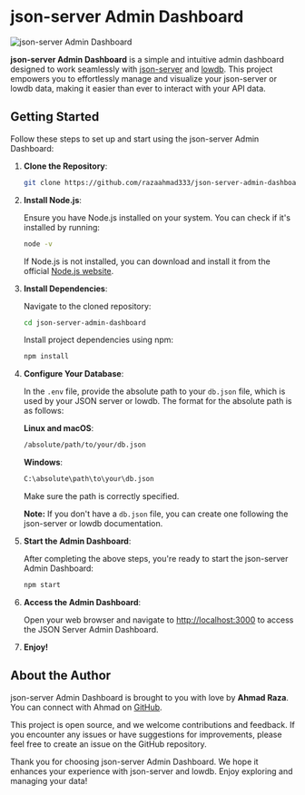 # json-server Admin Dashboard

![json-server Admin Dashboard](https://github.com/razaahmad333/json-server-admin-dashboard/assets/50910798/2addba9b-69a6-41ee-808a-083ce0d9912a)

**json-server Admin Dashboard** is a simple and intuitive admin dashboard designed to work seamlessly with [json-server](https://github.com/typicode/json-server) and [lowdb](https://github.com/typicode/lowdb). This project empowers you to effortlessly manage and visualize your json-server or lowdb data, making it easier than ever to interact with your API data.

## Getting Started

Follow these steps to set up and start using the json-server Admin Dashboard:

1. **Clone the Repository**:

   ```bash
   git clone https://github.com/razaahmad333/json-server-admin-dashboard
   ```

2. **Install Node.js**:

   Ensure you have Node.js installed on your system. You can check if it's installed by running:

   ```bash
   node -v
   ```

   If Node.js is not installed, you can download and install it from the official [Node.js website](https://nodejs.org/).

3. **Install Dependencies**:

   Navigate to the cloned repository:

   ```bash
   cd json-server-admin-dashboard
   ```

   Install project dependencies using npm:

   ```bash
   npm install
   ```

4. **Configure Your Database**:

    In the `.env` file, provide the absolute path to your `db.json` file, which is used by your JSON server or lowdb. The format for the absolute path is as follows:

    **Linux and macOS**:

    ```bash
    /absolute/path/to/your/db.json
    ```

    **Windows**:

    ```bash
    C:\absolute\path\to\your\db.json
    ```

    Make sure the path is correctly specified.

    **Note:** If you don't have a `db.json` file, you can create one following the json-server or lowdb documentation.

5. **Start the Admin Dashboard**:

   After completing the above steps, you're ready to start the json-server Admin Dashboard:

   ```bash
   npm start
   ```

6. **Access the Admin Dashboard**:

   Open your web browser and navigate to [http://localhost:3000](http://localhost:3000) to access the JSON Server Admin Dashboard.

7. **Enjoy!**

## About the Author

json-server Admin Dashboard is brought to you with love by **Ahmad Raza**. You can connect with Ahmad on [GitHub](https://github.com/razaahmad333).

This project is open source, and we welcome contributions and feedback. If you encounter any issues or have suggestions for improvements, please feel free to create an issue on the GitHub repository.

Thank you for choosing json-server Admin Dashboard. We hope it enhances your experience with json-server and lowdb. Enjoy exploring and managing your data!
